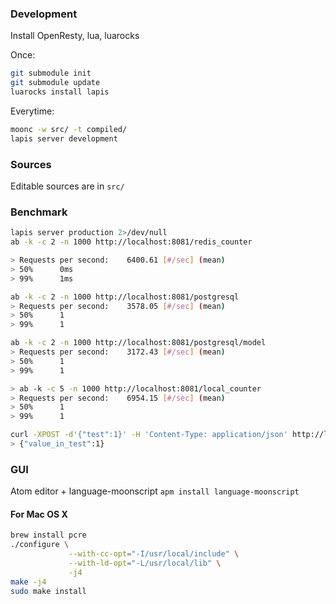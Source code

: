 ### Development

Install OpenResty, lua, luarocks

Once:

```sh
git submodule init
git submodule update
luarocks install lapis
```

Everytime:

```sh
moonc -w src/ -t compiled/
lapis server development
```

### Sources

Editable sources are in `src/`

### Benchmark

```sh
lapis server production 2>/dev/null
ab -k -c 2 -n 1000 http://localhost:8081/redis_counter

> Requests per second:    6400.61 [#/sec] (mean)
> 50%      0ms
> 99%      1ms

ab -k -c 2 -n 1000 http://localhost:8081/postgresql
> Requests per second:    3578.05 [#/sec] (mean)
> 50%      1
> 99%      1

ab -k -c 2 -n 1000 http://localhost:8081/postgresql/model
> Requests per second:    3172.43 [#/sec] (mean)
> 50%      1
> 99%      1

> ab -k -c 5 -n 1000 http://localhost:8081/local_counter
> Requests per second:    6954.15 [#/sec] (mean)
> 50%      1
> 99%      1

curl -XPOST -d'{"test":1}' -H 'Content-Type: application/json' http://localhost:8081/post
> {"value_in_test":1}
```

### GUI

Atom editor + language-moonscript
`apm install language-moonscript`

#### For Mac OS X

```sh
brew install pcre
./configure \
             --with-cc-opt="-I/usr/local/include" \
             --with-ld-opt="-L/usr/local/lib" \
             -j4
make -j4
sudo make install
```
